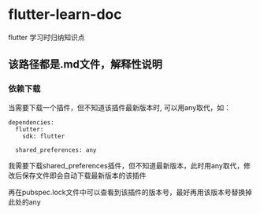 # flutter-learn-doc
flutter 学习时归纳知识点

## 该路径都是.md文件，解释性说明

### 依赖下载

当需要下载一个插件，但不知道该插件最新版本时,
可以用any取代，如：

```
dependencies:
  flutter:
    sdk: flutter

  shared_preferences: any

```
我需要下载shared_preferences插件，但不知道最新版本，此时用any取代，修改后保存文件即会自动下载最新版本的该插件

再在pubspec.lock文件中可以查看到该插件的版本号，最好再用该版本号替换掉此处的any
